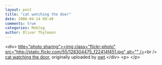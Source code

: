 ```yaml
---
layout: post
title: "cat watching the door"
date: 2006-04-14 09:49
comments: true
categories: Moblog
author: Oliver Thylmann
---
```



&lt;div&gt;	[ title=&quot;photo sharing&quot;&gt;&lt;img class=&quot;flickr-photo&quot; src=&quot;http://static.flickr.com/55/128304475_f22414f451.jpg&quot; alt=&quot;&quot; /&gt;](http://www.flickr.com/photos/oliver/128304475/)&lt;br /&gt;	[cat watching the door](http://www.flickr.com/photos/oliver/128304475/), originally uploaded by [owt](http://www.flickr.com/people/oliver/).&lt;/div&gt;				&lt;p&gt;	&lt;/p&gt;


